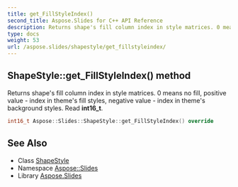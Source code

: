 ```yaml
---
title: get_FillStyleIndex()
second_title: Aspose.Slides for C++ API Reference
description: Returns shape's fill column index in style matrices. 0 means no fill, positive value - index in theme's fill styles, negative value - index in theme's background styles. Read int16_t.
type: docs
weight: 53
url: /aspose.slides/shapestyle/get_fillstyleindex/
---
```

## ShapeStyle::get_FillStyleIndex() method


Returns shape's fill column index in style matrices. 0 means no fill, positive value - index in theme's fill styles, negative value - index in theme's background styles. Read **int16_t**.

```cpp
int16_t Aspose::Slides::ShapeStyle::get_FillStyleIndex() override
```

## See Also

* Class [ShapeStyle](../)
* Namespace [Aspose::Slides](../../)
* Library [Aspose.Slides](../../../)